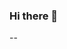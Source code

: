 ### Hi there 👋

<!--
**HeegeneChae/HeegeneChae** is a ✨ _special_ ✨ repository because its `README.md` (this file) appears on your GitHub profile.

Here are some ideas to get you started:

- 🔭 I’m currently working on ...
- 🌱 I’m currently learning ...
- 👯 I’m looking to collaborate on ...
- 🤔 I’m looking for help with ...
- 💬 Ask me about ...
- 📫 How to reach me: ...
- 😄 Pronouns: ...
- ⚡ Fun fact: ...
"C:\Users\Chae\Downloads\apachetomcat.svg"
-->
-- <style>
<a href="github.com" target="_blank"><img src="https://img.shields.io/badge/JAVA-f6E7FF?style=plastic&logo=#F8DC75&logoColor=f6E7FF"/></a>
-- <stat>
![Anurag's GitHub stats](https://github-readme-stats.vercel.app/api?username=heegenechae&show_icons=true&theme=blue_navy)

